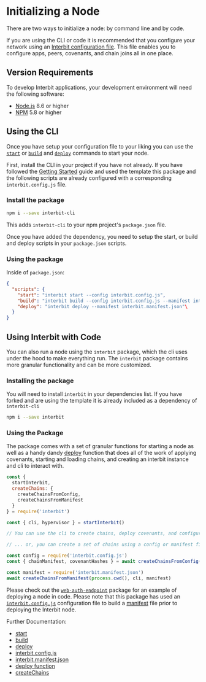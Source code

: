 # Initializing a Node

There are two ways to initialize a node: by command line and by code.

If you are using the CLI or code it is recommended that you configure
your network using an [Interbit configuration
file](/reference/interbit-cli/config/README.adoc). This file enables you
to configure apps, peers, covenants, and chain joins all in one place.


## Version Requirements

To develop Interbit applications, your development environment will need
the following software:

* [Node.js](https://nodejs.org/) 8.6 or higher
* [NPM](https://nodejs.org/) 5.8 or higher


## Using the CLI

Once you have setup your configuration file to your liking you can use
the [`start`](/reference/interbit-cli/start.adoc) or
[`build`](/reference/interbit-cli/build.adoc) and
[`deploy`](/reference/interbit-cli/deploy.adoc) commands to start your
node.

First, install the CLI in your project if you have not already. If you
have followed the [Getting Started](/getting-started/README.md) guide
and used the template this package and the following scripts are already
configured with a corresponding `interbit.config.js` file.


### Install the package

```sh
npm i --save interbit-cli
```

This adds `interbit-cli` to your npm project's `package.json` file.

Once you have added the dependency, you need to setup the start, or
build and deploy scripts in your `package.json` scripts.


### Using the package

Inside of `package.json`:

```json
{
  "scripts": {
    "start": "interbit start --config interbit.config.js",
    "build": "interbit build --config interbit.config.js --manifest interbit.manifest.json",
    "deploy": "interbit deploy --manifest interbit.manifest.json"\
  }
}
```


## Using Interbit with Code

You can also run a node using the `interbit` package, which the cli uses
under the hood to make everything run. The `interbit` package contains
more granular functionality and can be more customized.


### Installing the package

You will need to install `interbit` in your dependencies list. If you
have forked and are using the template it is already included as a
dependency of `interbit-cli`

```sh
npm i --save interbit
```

### Using the Package

The package comes with a set of granular functions for starting a node
as well as a handy dandy [deploy](/reference/interbit-cli/deploy.adoc)
function that does all of the work of applying covenants, starting and
loading chains, and creating an interbit instance and cli to interact
with.

```js
const {
  startInterbit,
  createChains: {
    createChainsFromConfig,
    createChainsFromManifest
  }
} = require('interbit')

const { cli, hypervisor } = startInterbit()

// You can use the cli to create chains, deploy covenants, and configure them from here

// ... or, you can create a set of chains using a config or manifest file

const config = require('interbit.config.js')
const { chainManifest, covenantHashes } = await createChainsFromConfig(cli, config)

const manifest = require('interbit.manifest.json')
await createChainsFromManifest(process.cwd(), cli, manifest)

```

Please check out the
[`web-auth-endpoint`](https://github.com/interbit/interbit/blob/master/packages/web-auth-endpoint/src/node.js)
package for an example of deploying a node in code. Please note that
this package has used an
[`interbit.config.js`](/reference/interbit-cli/config/README.adoc)
configuration file to build a
[manifest](/reference/interbit-cli/manifest/README.adoc) file prior to
deploying the Interbit node.


Further Documentation:
- [start](/reference/interbit-cli/start.adoc)
- [build](/reference/interbit-cli/build.adoc)
- [deploy](/reference/interbit-cli/deploy.adoc)
- [interbit.config.js](/reference/interbit-cli/config/README.adoc)
- [interbit.manifest.json](/reference/interbit-cli/manifest/README.adoc)
- [deploy function](/reference/interbit/deploy.adoc)
- [createChains](/reference/interbit/createChains/README.adoc)
